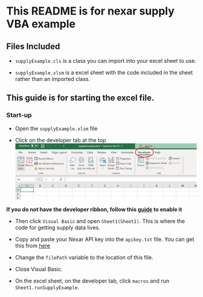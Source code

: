 # This README is for nexar supply VBA example

## Files Included

* `supplyExample.cls` is a class you can import into your excel sheet to use.

* `supplyExample.xlsm` is a excel sheet with the code included in the sheet rather than an imported class.

## This guide is for starting the excel file.

### Start-up 

* Open the `supplyExample.xlsm` file

* Click on the developer tab at the top
![](docs/developerRibbon.png?raw=true)

**If you do not have the developer ribbon, follow this [guide](https://support.microsoft.com/en-gb/office/show-the-developer-tab-e1192344-5e56-4d45-931b-e5fd9bea2d45#:~:text=On%20the%20File%20tab%2C%20go,select%20the%20Developer%20check%20box) to enable it**

* Then click `Visual Basic` and open `Sheet1(Sheet1)`. This is where the code for getting supply data lives.

* Copy and paste your Nexar API key into the `apikey.txt` file. You can get this from [here](https://portal.nexar.com/)

* Change the `filePath` variable to the location of this file.

* Close Visual Basic.

* On the excel sheet, on the developer tab, click `macros` and run `Sheet1.runSupplyExample`.